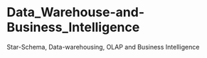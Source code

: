 # Data_Warehouse-and-Business_Intelligence
Star-Schema, Data-warehousing, OLAP and Business Intelligence
